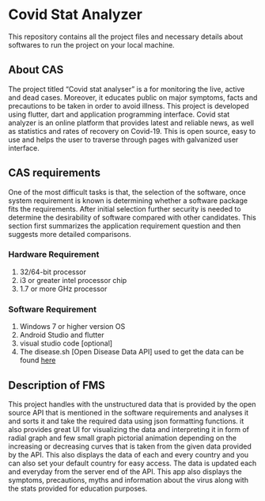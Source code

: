 # Covid Stat Analyzer
This repository contains all the project files and necessary details about softwares to run the project on your local machine.
## About CAS
The project titled “Covid stat analyser” is a for monitoring the live, active and dead cases. Moreover, it educates public on major symptoms, facts and precautions to be taken in order to avoid illness. This project is developed using flutter, dart and application programming interface. Covid stat analyzer is an online platform that provides latest and reliable news, as well as statistics and rates of recovery on Covid-19. This is open source, easy to use and helps the user to traverse through pages with galvanized user interface.
## CAS requirements
One of the most difficult tasks is that, the selection of the software, once system requirement is known is determining whether a software package fits the requirements. After initial selection further security is needed to determine the desirability of software compared with other candidates. This section first summarizes the application requirement question and then suggests more detailed comparisons.

### Hardware Requirement

1.	32/64-bit processor
2.	i3 or greater intel processor chip
3.	1.7 or more GHz processor

### Software Requirement
1.	Windows 7 or higher version OS
2.	Android Studio and flutter
3.	visual studio code [optional]
4.	The disease.sh [Open Disease Data API] used to get the data can be found <a href=" https://corona.lmao.ninja/">here</a>

## Description of FMS
This project handles with the unstructured data that is provided by the open source API that is mentioned in the software requirements and analyses it and sorts it and take the required data using json formatting functions. it also provides great UI for visualizing the data and interpreting it in form of radial graph and few small graph pictorial animation depending on the increasing or decreasing curves that is taken from the given data provided by the API.
This also displays the data of each and every country and you can also set your default country for easy access. The data is updated each and everyday from the server end of the API.
This app also displays the symptoms, precautions, myths and information about the virus along with the stats provided for education purposes.


